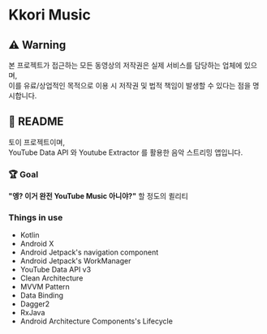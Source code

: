 # Kkori Music

## :warning: Warning

본 프로젝트가 접근하는 모든 동영상의 저작권은 실제 서비스를 담당하는 업체에 있으며,  
이를 유료/상업적인 목적으로 이용 시 저작권 및 법적 책임이 발생할 수 있다는 점을 명시합니다.

## :page_facing_up: README

토이 프로젝트이며,  
YouTube Data API 와 Youtube Extractor 를 활용한 음악 스트리밍 앱입니다.

### 🏆 Goal

**"엥? 이거 완전 YouTube Music 아니야?"** 할 정도의 퀼리티  

### Things in use

* Kotlin
* Android X
* Android Jetpack's navigation component
* Android Jetpack's WorkManager
* YouTube Data API v3
* Clean Architecture
* MVVM Pattern
* Data Binding
* Dagger2
* RxJava
* Android Architecture Components's Lifecycle

